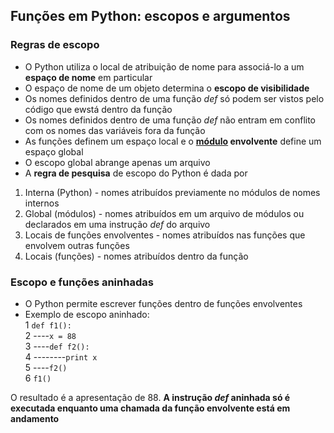## Funções em Python: escopos e argumentos  
### Regras de escopo  
- O Python utiliza o local de atribuição de nome para associá-lo a um **espaço de nome** em particular
- O espaço de nome de um objeto determina o **escopo de visibilidade**
- Os nomes definidos dentro de uma função *def* só podem ser vistos pelo código que ewstá dentro da função
- Os nomes definidos dentro de uma função *def* não entram em conflito com os nomes das variáveis fora da função
- As funções definem um espaço local e o **[módulo](prog_aulas/modulos.md) envolvente** define um espaço global
- O escopo global abrange apenas um arquivo
- A **regra de pesquisa** de escopo do Python é dada por  
1. Interna (Python) - nomes atribuídos previamente no módulos de nomes internos
2. Global (módulos) - nomes atribuídos em um arquivo de módulos ou declarados em uma instrução *def* do arquivo
3. Locais de funções envolventes - nomes atribuídos nas funções que envolvem outras funções
4. Locais (funções) - nomes atribuídos dentro da função

### Escopo e funções aninhadas     
- O Python permite escrever funções dentro de funções envolventes
- Exemplo de escopo aninhado:  
1 `def f1():`  
2 ----`x = 88`  
3 ----`def f2():`  
4 --------`print x`  
5 ----`f2()`  
6 `f1()`

O resultado é a apresentação de 88. **A instrução *def* aninhada só é executada enquanto uma chamada da função envolvente está em andamento**
